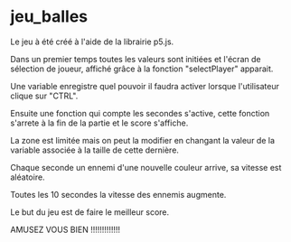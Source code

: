 # jeu_balles
 
Le jeu à été créé à l'aide de la librairie p5.js.

Dans un premier temps toutes les valeurs sont initiées et l'écran de sélection de joueur, affiché grâce à la fonction "selectPlayer" apparait.

Une variable enregistre quel pouvoir il faudra activer lorsque l'utilisateur clique sur "CTRL".

Ensuite une fonction qui compte les secondes s'active, cette fonction s'arrete à la fin de la partie et le score s'affiche.

La zone est limitée mais on peut la modifier en changant la valeur de la variable associée à la taille de cette dernière.

Chaque seconde un ennemi d'une nouvelle couleur arrive, sa vitesse est aléatoire.

Toutes les 10 secondes la vitesse des ennemis augmente.

Le but du jeu  est de faire le meilleur score.

AMUSEZ VOUS BIEN !!!!!!!!!!!!!